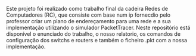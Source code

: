 Este projeto foi realizado como trabalho final da cadeira Redes de Computadores (RC), que consiste com base num ip fornecdio pelo professor criar um plano de endereçamento para uma rede e a sua implementação utilizando o simulador PacketTracer.
Neste repositório está disponível o enunciado do trabalho, o nosso relatorio, os comandos de configuração dos switchs e routers e também o ficheiro .pkt com a nossa implementação.
